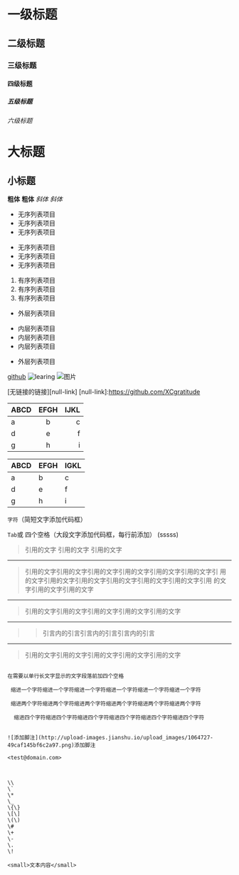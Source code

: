 # 一级标题
## 二级标题
### 三级标题
#### 四级标题
##### 五级标题
###### 六级标题
大标题
=
小标题
-


**粗体**
__粗体__
*斜体*
_斜体_

- 无序列表项目
- 无序列表项目
- 无序列表项目

* 无序列表项目
* 无序列表项目
* 无序列表项目

1. 有序列表项目
2. 有序列表项目
3. 有序列表项目

- 外层列表项目
 + 内层列表项目
 + 内层列表项目
 + 内层列表项目
- 外层列表项目

[github][1]
![learing][2]
![图片](http://11.jpg)

[1]:https://github.com/XCgratitude
[2]:[http://11.jps]

[无链接的链接][null-link]
[null-link]:https://github.com/XCgratitude


| ABCD | EFGH | IJKL |
| -----|:----:| ----:|
| a    | b    | c    |
| d    | e    |  f   |
| g    | h    |   i  |

ABCD | EFGH | IGKL
-----|------|----
a    | b    | c
d    | e    | f
g    | h    | i



`字符`（简短文字添加代码框）

`Tab`或
    四个空格（大段文字添加代码框，每行前添加）
	(sssss)


> 引用的文字
> 引用的文字
> 引用的文字

---
> 引用的文字引用的文字引用的文字引用的文字引用的文字引用的文字引
用的文字引用的文字引用的文字引用的文字引用的文字引用的文字引用
的文字引用的文字引用的文字

---
> 引用的文字引用的文字引用的文字引用的文字引用的文字

---
 >> 引言内的引言引言内的引言引言内的引言

---
> 引用的文字引用的文字引用的文字引用的文字引用的文字


~~~ 在需要以单行长文字显示的文字两段各加三个 ~~~ 

在需要以单行长文字显示的文字段落前加四个空格

 缩进一个字符缩进一个字符缩进一个字符缩进一个字符缩进一个字符缩进一个字符

 缩进两个字符缩进两个字符缩进两个字符缩进两个字符缩进两个字符缩进两个字符

  缩进四个字符缩进四个字符缩进四个字符缩进四个字符缩进四个字符缩进四个字符


![添加脚注](http://upload-images.jianshu.io/upload_images/1064727-49caf145bf6c2a97.png)添加脚注

<test@domain.com>



\\
\`
\*
\_
\{\}
\[\]
\(\)
\#
\+
\-
\.
\!

<small>文本内容</small>